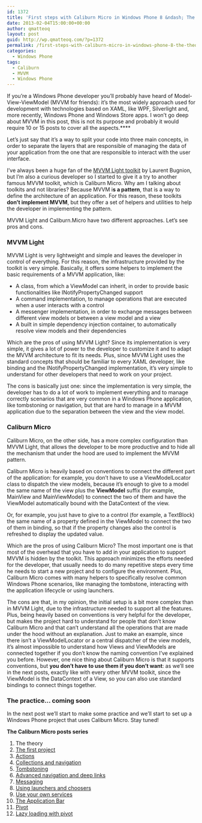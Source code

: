 ```yaml
---
id: 1372
title: 'First steps with Caliburn Micro in Windows Phone 8 &ndash; The theory'
date: 2013-02-04T15:00:00+00:00
author: qmatteoq
layout: post
guid: http://wp.qmatteoq.com/?p=1372
permalink: /first-steps-with-caliburn-micro-in-windows-phone-8-the-theory/
categories:
  - Windows Phone
tags:
  - Caliburn
  - MVVM
  - Windows Phone
---
```

If you’re a Windows Phone developer you’ll probably have heard of Model-View-ViewModel (MVVM for friends): it’s the most widely approach used for development with technologies based on XAML, like WPF, Silverlight and, more recently, Windows Phone and Windows Store apps. I won’t go deep about MVVM in this post, this is not its purpose and probably it would require 10 or 15 posts to cover all the aspects.****

Let’s just say that it&#8217;s a way to split your code into three main concepts, in order to separate the layers that are responsible of managing the data of your application from the one that are responsible to interact with the user interface.

I’ve always been a huge fan of the [MVVM Light toolkit](http://mvvmlight.codeplex.com/) by Laurent Bugnion, but I’m also a curious developer so I started to give it a try to another famous MVVM toolkit, which is Caliburn Micro. Why am I talking about toolkits and not libraries? Because MVVM i**s a pattern**, that is a way to define the architecture of an application. For this reason, these toolkits **don’t implement MVVM**, but they offer a set of helpers and utilities to help the developer in implementing the pattern.

MVVM Light and Caliburn.Micro have two different approaches. Let’s see pros and cons.

### MVVM Light

MVVM Light is very lightweight and simple and leaves the developer in control of everything. For this reason, the infrastructure provided by the toolkit is very simple. Basically, it offers some helpers to implement the basic requirements of a MVVM application, like:

  * A class, from which a ViewModel can inherit, in order to provide basic functionalities like INotifyPropertyChanged support
  * A command implementation, to manage operations that are executed when a user interacts with a control
  * A messenger implementation, in order to exchange messages between different view models or between a view model and a view
  * A built in simple dependency injection container, to automatically resolve view models and their dependencies

Which are the pros of using MVVM Light? Since its implementation is very simple, it gives a lot of power to the developer to customize it and to adapt the MVVM architecture to fit its needs. Plus, since MVVM Light uses the standard concepts that should be familiar to every XAML developer, like binding and the INotifyPropertyChanged implementation, it’s very simple to understand for other developers that need to work on your project.

The cons is basically just one: since the implementation is very simple, the developer has to do a lot of work to implement everything and to manage correctly scenarios that are very common in a Windows Phone application, like tombstoning or navigation, but that are hard to manage in a MVVM application due to the separation between the view and the view model.

### Caliburn Micro

Caliburn Micro, on the other side, has a more complex configuration than MVVM Light, that allows the developer to be more productive and to hide all the mechanism that under the hood are used to implement the MVVM pattern.

Caliburn Micro is heavily based on conventions to connect the different part of the application: for example, you don’t have to use a ViewModelLocator class to dispatch the view models, because it’s enough to give to a model the same name of the view plus the **ViewModel** suffix (for example, MainView and MainViewModel) to connect the two of them and have the ViewModel automatically bound with the DataContext of the view.

Or, for example, you just have to give to a control (for example, a TextBlock) the same name of a property defined in the ViewModel to connect the two of them in binding, so that if the property changes also the control is refreshed to display the updated value.

Which are the pros of using Caliburn Micro? The most important one is that most of the overhead that you have to add in your application to support MVVM is hidden by the toolkit. This approach minimizes the efforts needed for the developer, that usually needs to do many repetitive steps every time he needs to start a new project and to configure the environment. Plus, Caliburn Micro comes with many helpers to specifically resolve common Windows Phone scenarios, like managing the tombstone, interacting with the application lifecycle or using launchers.

The cons are that, in my opinion, the initial setup is a bit more complex than in MVVM Light, due to the infrastructure needed to support all the features. Plus, being heavily based on conventions is very helpful for the developer, but makes the project hard to understand for people that don’t know Caliburn Micro and that can’t understand all the operations that are made under the hood without an explanation. Just to make an example, since there isn’t a ViewModelLocator or a central dispatcher of the view models, it’s almost impossible to understand how Views and ViewModels are connected together if you don’t know the naming convention I’ve explained you before. However, one nice thing about Caliburn Micro is that it supports conventions, but **you don’t have to use them if you don’t want**: as we’ll see in the next posts, exactly like with every other MVVM toolkit, since the ViewModel is the DataContext of a View, so you can also use standard bindings to connect things together.

### The practice… coming soon

In the next post we’ll start to make some practice and we’ll start to set up a Windows Phone project that uses Caliburn Micro. Stay tuned!

**The Caliburn Micro posts series**

  1. The theory
  2. <a href="http://wp.qmatteoq.com/first-steps-with-caliburn-micro-in-windows-phone-8-the-first-project/" target="_blank">The first project</a>
  3. <a href="http://wp.qmatteoq.com/first-steps-with-caliburn-micro-in-windows-phone-8-actions/" target="_blank">Actions</a>
  4. <a href="http://wp.qmatteoq.com/first-steps-with-caliburn-micro-in-windows-phone-8-collections-and-navigation/" target="_blank">Collections and navigation</a>
  5. <a href="http://wp.qmatteoq.com/first-steps-with-caliburn-micro-in-windows-phone-8-tombstoning/" target="_blank">Tombstoning</a>
  6. <a href="http://wp.qmatteoq.com/first-steps-with-caliburn-micro-in-windows-phone-8-advanced-navigation-and-deep-links/" target="_blank">Advanced navigation and deep links</a>
  7. <a href="http://wp.qmatteoq.com/first-steps-with-caliburn-micro-in-windows-phone-8-messaging/" target="_blank">Messaging</a>
  8. <a href="http://wp.qmatteoq.com/first-steps-with-caliburn-micro-in-windows-phone-8-using-launchers-and-choosers/" target="_blank">Using launchers and choosers</a>
  9. <a href="http://wp.qmatteoq.com/first-steps-with-caliburn-micro-use-your-own-services-and-how-to-pass-data-between-different-pages/" target="_blank">Use your own services </a>
 10. <a href="http://wp.qmatteoq.com/first-steps-with-caliburn-micro-the-application-bar/" target="_blank">The Application Bar</a>
 11. <a href="http://wp.qmatteoq.com/first-steps-with-caliburn-micro-in-windows-phone-8-pivot/" target="_blank">Pivot</a>
 12. [Lazy loading with pivot](http://wp.qmatteoq.com/first-steps-with-caliburn-micro-in-windows-phone-8-lazy-loading-with-pivot/)